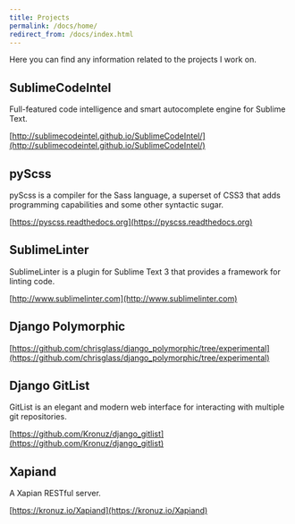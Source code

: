 ```yaml
---
title: Projects
permalink: /docs/home/
redirect_from: /docs/index.html
---
```


Here you can find any information related to the projects I work on.


## SublimeCodeIntel

Full-featured code intelligence and smart autocomplete engine for Sublime Text.

[http://sublimecodeintel.github.io/SublimeCodeIntel/](http://sublimecodeintel.github.io/SublimeCodeIntel/)


## pyScss

pyScss is a compiler for the Sass language, a superset of CSS3 that adds programming capabilities and some other syntactic sugar.

[https://pyscss.readthedocs.org](https://pyscss.readthedocs.org)


## SublimeLinter

SublimeLinter is a plugin for Sublime Text 3 that provides a framework for linting code.

[http://www.sublimelinter.com](http://www.sublimelinter.com)


## Django Polymorphic

[https://github.com/chrisglass/django_polymorphic/tree/experimental](https://github.com/chrisglass/django_polymorphic/tree/experimental)


## Django GitList

GitList is an elegant and modern web interface for interacting with multiple git repositories.

[https://github.com/Kronuz/django_gitlist](https://github.com/Kronuz/django_gitlist)


## Xapiand

A Xapian RESTful server.

[https://kronuz.io/Xapiand](https://kronuz.io/Xapiand)
